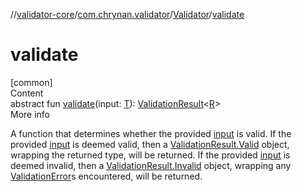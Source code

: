 //[validator-core](../../../index.md)/[com.chrynan.validator](../index.md)/[Validator](index.md)/[validate](validate.md)



# validate  
[common]  
Content  
abstract fun [validate](validate.md)(input: [T](index.md)): [ValidationResult](../-validation-result/index.md)<[R](index.md)>  
More info  


A function that determines whether the provided [input](validate.md) is valid. If the provided [input](validate.md) is deemed valid, then a [ValidationResult.Valid](../-validation-result/-valid/index.md) object, wrapping the returned type, will be returned. If the provided [input](validate.md) is deemed invalid, then a [ValidationResult.Invalid](../-validation-result/-invalid/index.md) object, wrapping any [ValidationError](../-validation-error/index.md)s encountered, will be returned.

  



